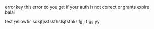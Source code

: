 
error key
this error do you get if your auth is not correct or grants expire balaji

test yellowfin
sdkjfjskfskfhsfsjfsfhks
fjj
j
f
gg
yy
